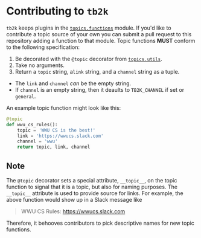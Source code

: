 # Contributing to `tb2k`

`tb2k` keeps plugins in the [`topics.functions`][topic functions] module. If
you'd like to contribute a topic source of your own you can submit a pull
request to this repository adding a function to that module. Topic functions
**MUST** conform to the following specification:

1. Be decorated with the `@topic` decorator from [`topics.utils`][topic utils].
2. Take no arguments.
3. Return a `topic` string, a`link` string, and a `channel` string as a tuple.
  - The `link` and `channel` _can_ be the empty string.
  - If `channel` is an empty string, then it deaults to `TB2K_CHANNEL` if set
  or `general`.

An example topic function might look like this:
```python
@topic
def wwu_cs_rules():
    topic = 'WWU CS is the best!'
    link = 'https://wwucs.slack.com'
    channel = 'wwu'
    return topic, link, channel
```

## Note
The `@topic` decorator sets a special attribute, `__topic__`, on the topic
function to signal that it is a topic, but also for naming purposes. The
`__topic__` attribute is used to provide source for links. For example,
the above function would show up in a Slack message like
> WWU CS Rules: https://wwucs.slack.com

Therefore, it behooves contributors to pick descriptive names for new topic
functions.

[topic functions]: https://github.com/solus-impar/tb2k/blob/master/topics/functions.py
[topic utils]: https://github.com/solus-impar/tb2k/blob/master/topics/utils.py
